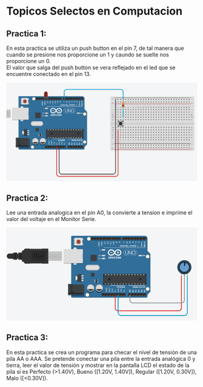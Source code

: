 # Topicos Selectos en Computacion

## Practica 1:
<p>
  En esta practica se utiliza un push button en el pin 7, de tal manera que cuando
  se presione nos proporcione un 1 y caundo se suelte nos proporcione un 0. <br>
  El valor que salga del push button se vera reflejado en el led que se encuentre
  conectado en el pin 13.

  ![](https://github.com/Ricardo-Macias/Topicos_Selectos_en_Computacion/blob/main/Practica_1/Practica_1.png)
</p>

## Practica 2:
<p>
  Lee una entrada analogica en el pin A0, la convierte a tension e imprime el 
  valor del voltaje en el Monitor Serie.

  ![](https://github.com/Ricardo-Macias/Topicos_Selectos_en_Computacion/blob/main/Practica_2/Practica_2.png)
</p>

## Practica 3:
<p>
  En esta practica se crea un programa para checar el nivel de tensión de una pila AA o AAA. 
  Se pretende conectar una pila entre la entrada analógica 0 y tierra, leer el valor de tensión 
  y mostrar en la pantalla LCD el estado de la pila si es Perfecto (>1.40V), Bueno ([1.20V, 1.40V]), 
  Regular ([1.20V, 0.30V]), Malo ([<0.30V]).
</p>
